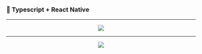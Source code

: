 ### :book: Typescript + React Native

<hr/>
<p align="center">
  <img src="http://github-readme-stats-gamma-murex-66.vercel.app/api/top-langs?username=samfedenia&layout=compact&hide=html,css&show_icons=true&theme=dracula&bg_color=00000000" />
</p>
<hr/>
<p align="center">
  <img align="center" src="https://github-readme-stats-gamma-murex-66.vercel.app/api?username=samfedenia&hide=stars&theme=dracula&bg_color=00000000" />
</p>


<!--
github-readme-stats-url: http://github-readme-stats-gamma-murex-66.vercel.app/
-->
